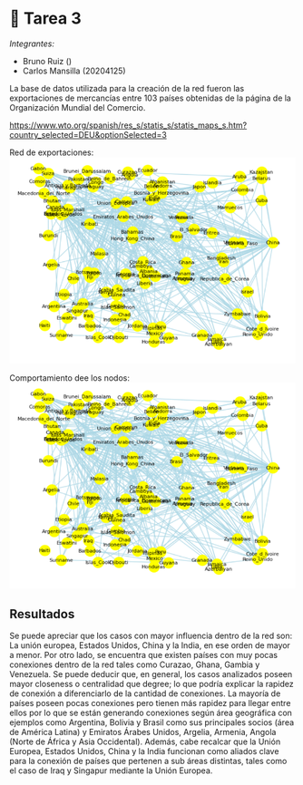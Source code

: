 # 🧮 Tarea 3

*Integrantes:*
- Bruno Ruiz ()
- Carlos Mansilla (20204125)

La base de datos utilizada para la creación de la red fueron las exportaciones de mercancías entre 103 países obtenidas de la página de la Organización Mundial del Comercio.

https://www.wto.org/spanish/res_s/statis_s/statis_maps_s.htm?country_selected=DEU&optionSelected=3

Red de exportaciones:
![Descripción de la imagen](trade_network.png)

Comportamiento dee los nodos:
![Descripción de la imagen](trade_network.png)

## Resultados
Se puede apreciar que los casos con mayor influencia dentro de la red son: La unión europea, Estados Unidos, China y la India, en ese orden de mayor a menor. Por otro lado, se encuentra que existen países con muy pocas conexiones dentro de la red tales como Curazao, Ghana, Gambia y Venezuela. Se puede deducir que, en general, los casos analizados poseen mayor closeness o centralidad que degree; lo que podría explicar la rapidez de conexión a diferenciarlo de la cantidad de conexiones. La mayoría de países poseen pocas conexiones pero tienen más rapidez para llegar entre ellos por lo que se están generando conexiones según área geográfica con ejemplos como Argentina, Bolivia y Brasil como sus principales socios (área de América Latina) y Emiratos Árabes Unidos, Argelia, Armenia, Angola (Norte de África y Asia Occidental).
Además, cabe recalcar que la Unión Europea, Estados Unidos, China y la India funcionan como aliados clave para la conexión de países que pertenen a sub áreas distintas, tales como el caso de Iraq y Singapur mediante la Unión Europea.

